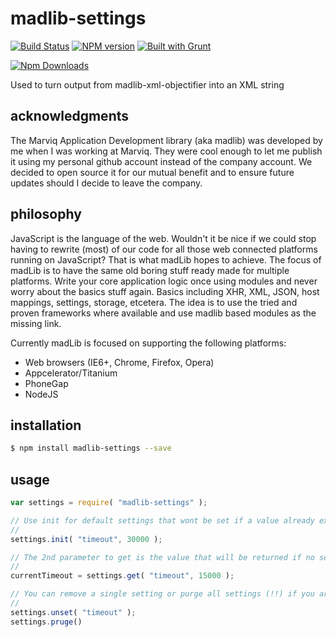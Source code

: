 # madlib-settings
[![Build Status](https://travis-ci.org/Qwerios/madlib-settings.svg?branch=master)](https://travis-ci.org/Qwerios/madlib-settings) [![NPM version](https://badge.fury.io/js/madlib-settings.png)](http://badge.fury.io/js/madlib-settings) [![Built with Grunt](https://cdn.gruntjs.com/builtwith.png)](http://gruntjs.com/)

[![Npm Downloads](https://nodei.co/npm/madlib-settings.png?downloads=true&stars=true)](https://nodei.co/npm/madlib-settings.png?downloads=true&stars=true)

Used to turn output from madlib-xml-objectifier into an XML string


## acknowledgments
The Marviq Application Development library (aka madlib) was developed by me when I was working at Marviq. They were cool enough to let me publish it using my personal github account instead of the company account. We decided to open source it for our mutual benefit and to ensure future updates should I decide to leave the company.


## philosophy
JavaScript is the language of the web. Wouldn't it be nice if we could stop having to rewrite (most) of our code for all those web connected platforms running on JavaScript? That is what madLib hopes to achieve. The focus of madLib is to have the same old boring stuff ready made for multiple platforms. Write your core application logic once using modules and never worry about the basics stuff again. Basics including XHR, XML, JSON, host mappings, settings, storage, etcetera. The idea is to use the tried and proven frameworks where available and use madlib based modules as the missing link.

Currently madLib is focused on supporting the following platforms:

* Web browsers (IE6+, Chrome, Firefox, Opera)
* Appcelerator/Titanium
* PhoneGap
* NodeJS


## installation
```bash
$ npm install madlib-settings --save
```

## usage
```javascript
var settings = require( "madlib-settings" );

// Use init for default settings that wont be set if a value already exists
//
settings.init( "timeout", 30000 );

// The 2nd parameter to get is the value that will be returned if no setting exists yet
//
currentTimeout = settings.get( "timeout", 15000 );

// You can remove a single setting or purge all settings (!!) if you are so inclined
//
settings.unset( "timeout" );
settings.pruge()
```